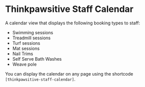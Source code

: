 # Thinkpawsitive Staff Calendar

A calendar view that displays the following booking types to staff:
* Swimming sessions
* Treadmill sessions
* Turf sessions
* Mat sessions
* Nail Trims
* Self Serve Bath Washes
* Weave pole

You can display the calendar on any page using the shortcode `[thinkpawsitive-staff-calendar]`.
